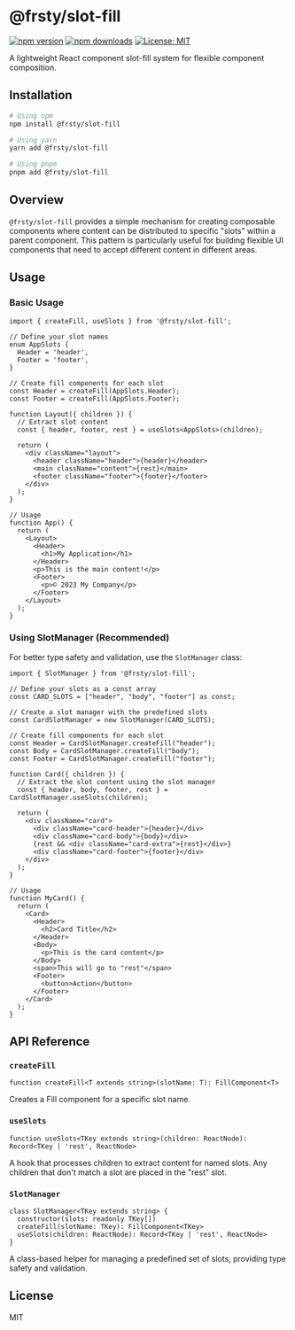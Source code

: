 # @frsty/slot-fill

[![npm version](https://img.shields.io/npm/v/@frsty/slot-fill.svg)](https://www.npmjs.com/package/@frsty/slot-fill)
[![npm downloads](https://img.shields.io/npm/dm/@frsty/slot-fill.svg)](https://www.npmjs.com/package/@frsty/slot-fill)
[![License: MIT](https://img.shields.io/badge/License-MIT-blue.svg)](https://opensource.org/licenses/MIT)

A lightweight React component slot-fill system for flexible component composition.

## Installation

```bash
# Using npm
npm install @frsty/slot-fill

# Using yarn
yarn add @frsty/slot-fill

# Using pnpm
pnpm add @frsty/slot-fill
```

## Overview

`@frsty/slot-fill` provides a simple mechanism for creating composable components where content can be distributed to specific "slots" within a parent component. This pattern is particularly useful for building flexible UI components that need to accept different content in different areas.

## Usage

### Basic Usage

```tsx
import { createFill, useSlots } from '@frsty/slot-fill';

// Define your slot names
enum AppSlots {
  Header = 'header',
  Footer = 'footer',
}

// Create fill components for each slot
const Header = createFill(AppSlots.Header);
const Footer = createFill(AppSlots.Footer);

function Layout({ children }) {
  // Extract slot content
  const { header, footer, rest } = useSlots<AppSlots>(children);

  return (
    <div className="layout">
      <header className="header">{header}</header>
      <main className="content">{rest}</main>
      <footer className="footer">{footer}</footer>
    </div>
  );
}

// Usage
function App() {
  return (
    <Layout>
      <Header>
        <h1>My Application</h1>
      </Header>
      <p>This is the main content!</p>
      <Footer>
        <p>© 2023 My Company</p>
      </Footer>
    </Layout>
  );
}
```

### Using SlotManager (Recommended)

For better type safety and validation, use the `SlotManager` class:

```tsx
import { SlotManager } from '@frsty/slot-fill';

// Define your slots as a const array
const CARD_SLOTS = ["header", "body", "footer"] as const;

// Create a slot manager with the predefined slots
const CardSlotManager = new SlotManager(CARD_SLOTS);

// Create fill components for each slot
const Header = CardSlotManager.createFill("header");
const Body = CardSlotManager.createFill("body");
const Footer = CardSlotManager.createFill("footer");

function Card({ children }) {
  // Extract the slot content using the slot manager
  const { header, body, footer, rest } = CardSlotManager.useSlots(children);

  return (
    <div className="card">
      <div className="card-header">{header}</div>
      <div className="card-body">{body}</div>
      {rest && <div className="card-extra">{rest}</div>}
      <div className="card-footer">{footer}</div>
    </div>
  );
}

// Usage
function MyCard() {
  return (
    <Card>
      <Header>
        <h2>Card Title</h2>
      </Header>
      <Body>
        <p>This is the card content</p>
      </Body>
      <span>This will go to "rest"</span>
      <Footer>
        <button>Action</button>
      </Footer>
    </Card>
  );
}
```

## API Reference

### `createFill`

```tsx
function createFill<T extends string>(slotName: T): FillComponent<T>
```

Creates a Fill component for a specific slot name.

### `useSlots`

```tsx
function useSlots<TKey extends string>(children: ReactNode): Record<TKey | 'rest', ReactNode>
```

A hook that processes children to extract content for named slots. Any children that don't match a slot are placed in the "rest" slot.

### `SlotManager`

```tsx
class SlotManager<TKey extends string> {
  constructor(slots: readonly TKey[])
  createFill(slotName: TKey): FillComponent<TKey>
  useSlots(children: ReactNode): Record<TKey | 'rest', ReactNode>
}
```

A class-based helper for managing a predefined set of slots, providing type safety and validation.

## License

MIT